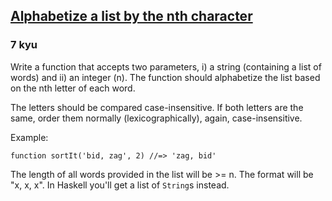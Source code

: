 <h2><a href=https://www.codewars.com/kata/54eea36b7f914221eb000e2f/train/javascript target="_blank">Alphabetize a list by the nth character </a></h2><h3>7 kyu</h3><p>Write a function that accepts two parameters, i) a string (containing a list of words) and ii) an integer (n).  The function should alphabetize the list based on the nth letter of each word.</p><p>The letters should be compared case-insensitive. If both letters are the same, order them normally (lexicographically), again, case-insensitive.</p><p>Example:</p><pre><code class="language-javascript"><span class="cm-keyword">function</span> <span class="cm-def">sortIt</span>(<span class="cm-string">'bid, zag'</span>, <span class="cm-number">2</span>) <span class="cm-comment">//=&gt; 'zag, bid'</span></code></pre><pre style="display: none;"><code class="language-ruby"><span class="cm-variable">function</span> <span class="cm-variable">sortIt</span>(<span class="cm-string">'bid, zag'</span>, <span class="cm-number">2</span>) <span class="cm-string-2">//</span><span class="cm-operator">=&gt;</span> <span class="cm-string">'zag, bid'</span></code></pre><pre style="display: none;"><code class="language-python"><span class="cm-variable">sort_it</span>(<span class="cm-string">'bid, zag'</span>, <span class="cm-number">2</span>) <span class="cm-comment">#=&gt; 'zag, bid'</span></code></pre><pre style="display: none;"><code class="language-haskell"><span class="cm-variable">sortIt</span> [<span class="cm-string">"bid"</span>, <span class="cm-string">"zag"</span>] <span class="cm-number">2</span> `<span class="cm-variable">shouldBe</span>` [<span class="cm-string">"zag"</span>, <span class="cm-string">"bid"</span>]</code></pre><p>The length of all words provided in the list will be &gt;= n.  The format will be "x, x, x". In Haskell you'll get a list of <code>String</code>s instead.</p>